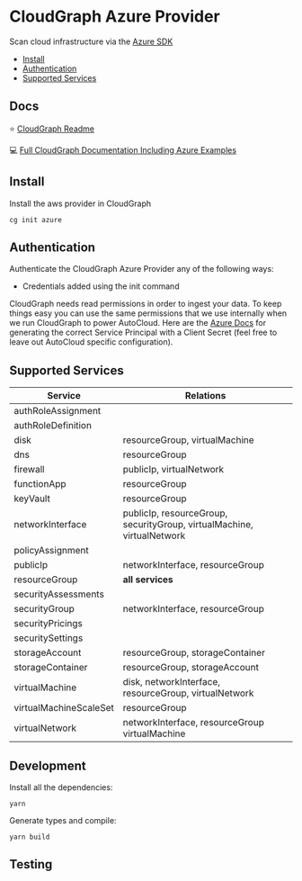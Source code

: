 # CloudGraph Azure Provider

Scan cloud infrastructure via the [Azure SDK](https://github.com/Azure/azure-sdk-for-js)

<!-- toc -->

- [Install](#install)
- [Authentication](#authentication)
- [Supported Services](#supported-services)
<!-- tocstop -->

## Docs

⭐ [CloudGraph Readme](https://github.com/cloudgraphdev/cli)

💻 [Full CloudGraph Documentation Including Azure Examples](https://docs.cloudgraph.dev)

## Install

Install the aws provider in CloudGraph

```console
cg init azure
```

## Authentication

Authenticate the CloudGraph Azure Provider any of the following ways:

- Credentials added using the init command

CloudGraph needs read permissions in order to ingest your data. To keep things easy you can use the same permissions that we use internally when we run CloudGraph to power AutoCloud. Here are the [Azure Docs](https://docs.autocloud.dev/connect-an-environment/azure) for generating the correct Service Principal with a Client Secret (feel free to leave out AutoCloud specific configuration).

## Supported Services

| Service                | Relations                                                              |
| ---------------------- | ---------------------------------------------------------------------- |
| authRoleAssignment     |                                                                        |
| authRoleDefinition     |                                                                        |
| disk                   | resourceGroup, virtualMachine                                          |
| dns                    | resourceGroup                                                          |
| firewall               | publicIp, virtualNetwork                                               |
| functionApp            | resourceGroup                                                          |
| keyVault               | resourceGroup                                                          |
| networkInterface       | publicIp, resourceGroup, securityGroup, virtualMachine, virtualNetwork |
| policyAssignment       |                                                                        |
| publicIp               | networkInterface, resourceGroup                                        |
| resourceGroup          | **all services**                                                       |
| securityAssessments    |                                                                        |
| securityGroup          | networkInterface, resourceGroup                                        |
| securityPricings       |                                                                        |
| securitySettings       |                                                                        |
| storageAccount         | resourceGroup, storageContainer                                        |
| storageContainer       | resourceGroup, storageAccount                                          |
| virtualMachine         | disk, networkInterface, resourceGroup, virtualNetwork                  |
| virtualMachineScaleSet | resourceGroup                                                          |
| virtualNetwork         | networkInterface, resourceGroup virtualMachine                         |

## Development

Install all the dependencies:

```console
yarn
```

Generate types and compile:

```console
yarn build
```

## Testing

<!-- testing -->

<!-- testingstop -->
